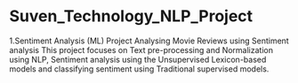 # Suven_Technology_NLP_Project
1.Sentiment Analysis (ML) Project
  Analysing Movie Reviews using Sentiment analysis
  This project focuses on Text pre-processing and Normalization using NLP, Sentiment analysis using the Unsupervised Lexicon-based models and classifying sentiment using   Traditional supervised models.
